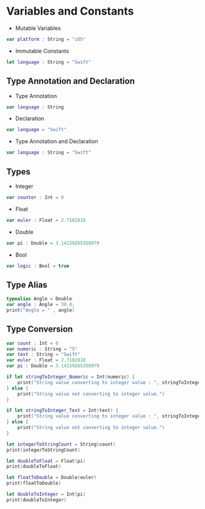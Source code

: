 # Variables and Constants

- Mutable Variables
```swift
var platform : String = "iOS"
```

- Immutable Constants
```swift
let language : String = "Swift"
```

## Type Annotation and Declaration

- Type Annotation
```swift
var language : String
```

- Declaration
```swift
var language = "Swift"
```

- Type Annotation and Declaration
```swift
var language : String = "Swift"
```

## Types

- Integer
```swift
var counter : Int = 0
```

- Float
```swift
var euler : Float = 2.7182818
```

- Double
```swift
var pi : Double = 3.14159265358979
```

- Bool
```swift
var logic : Bool = true
```

## Type Alias 

```swift
typealias Angle = Double
var angle : Angle = 30.0;
print("Angle = " , angle)
```

## Type Conversion

```swift
var count : Int = 0
var numeric : String = "5"
var text : String = "Swift"
var euler : Float = 2.7182818
var pi : Double = 3.14159265358979

if let stringToInteger_Numeric = Int(numeric) {
    print("String value converting to integer value : ", stringToInteger_Numeric)
} else {
    print("String value not converting to integer value.")
}

if let stringToInteger_Text = Int(text) {
    print("String value converting to integer value : ", stringToInteger_Text)
} else {
    print("String value not converting to integer value.")
}

let integerToStringCount = String(count)
print(integerToStringCount)

let doubleToFloat = Float(pi)
print(doubleToFloat)

let floatToDouble = Double(euler)
print(floatToDouble)

let doubleToInteger = Int(pi)
print(doubleToInteger)
```
